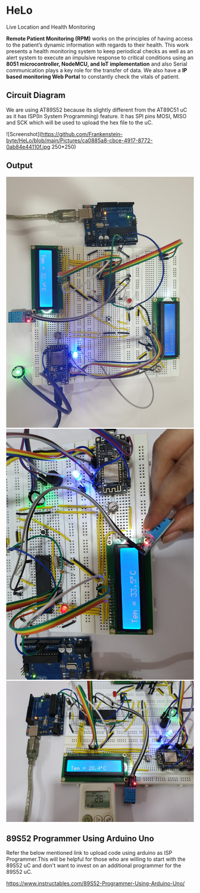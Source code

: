 # HeLo
Live Location and Health Monitoring 

**Remote Patient Monitoring (RPM)** works on the principles of having access to the patient’s dynamic information with regards to their health. This work presents a health monitoring system to keep periodical checks as well as an alert system to execute an impulsive response to critical conditions using an **8051 microcontroller, NodeMCU, and IoT implementation** and also Serial communication plays a key role for the transfer of data.
We also have a **IP based monitoring Web Portal** to constantly check the vitals of patient. 

## Circuit Diagram
We are using AT89S52 because its slightly different from the AT89C51 uC as it has ISP(In System Programming) feature.
It has SPI pins MOSI, MISO and SCK which will be used to upload the hex file to the uC.

![Screenshot](https://github.com/Frankenstein-byte/HeLo/blob/main/Pictures/ca0885a8-cbce-4917-8772-0ab84e44110f.jpg 250*250)



## Output
![Screenshot2](https://github.com/Frankenstein-byte/HeLo/blob/main/Pictures/1.jpg)
![Screenshot3](https://github.com/Frankenstein-byte/HeLo/blob/main/Pictures/4.jpg)
![Screenshot4](https://github.com/Frankenstein-byte/HeLo/blob/main/Pictures/3.jpg)

## 89S52 Programmer Using Arduino Uno
Refer the below mentioned link to upload code using arduino as ISP Programmer.This will be helpful for those who are willing to
start with the 89S52 uC and don't want to invest on an additional programmer for the 89S52 uC.

<https://www.instructables.com/89S52-Programmer-Using-Arduino-Uno/>
